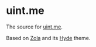 # uint.me
The source for [uint.me](https://uint.me/).

Based on [Zola](https://github.com/getzola/zola) and its
[Hyde](https://github.com/getzola/hyde) theme.